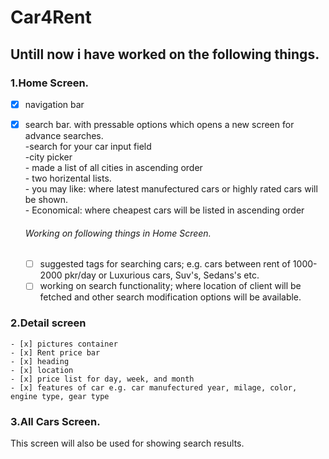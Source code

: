 # Car4Rent
## Untill now i have worked on the following things.

### 1.Home Screen.  
   - [x] navigation bar  
   - [x] search bar. with pressable options which opens a new screen for advance searches.  
         -search for your car input field  
         -city picker  <br />
    - made a list of all cities in ascending order <br/>
    - two horizental lists.  <br/>
    - you may like: where latest manufectured cars or highly rated cars will be shown.  
    - Economical: where cheapest cars will be listed in ascending order
     
     ###### Working on following things in Home Screen.  
     - [ ] suggested tags for searching cars; e.g. cars between rent of 1000-2000 pkr/day  or Luxurious cars, Suv's, Sedans's etc.
     - [ ] working on search functionality; where location of client will be fetched and other search modification options will be available.  <br/>
  
### 2.Detail screen  
    - [x] pictures container
    - [x] Rent price bar
    - [x] heading
    - [x] location
    - [x] price list for day, week, and month
    - [x] features of car e.g. car manufectured year, milage, color, engine type, gear type
 
 ### 3.All Cars Screen.  
   This screen will also be used for showing search results.
     
